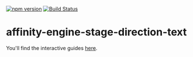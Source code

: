 [![npm version](https://badge.fury.io/js/affinity-engine-stage-direction-text.svg)](https://badge.fury.io/js/affinity-engine-stage-direction-text)
[![Build Status](https://travis-ci.org/affinity-engine/affinity-engine-stage-direction-text.svg?branch=master)](https://travis-ci.org/affinity-engine/affinity-engine-stage-direction-text)

# affinity-engine-stage-direction-text

You'll find the interactive guides [here](http://www.affinityengine.org/components/stage/directions/text).
